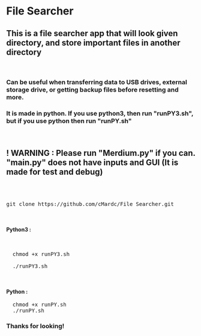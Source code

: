 # File Searcher

<h2>This is a file searcher app that will look given directory, and store important files in another directory</h2>
<br>
<h3>Can be useful when transferring data to USB drives, external storage drive, or getting backup files before resetting and more.</h3>
<h3>It is made in python. If you use python3, then run "runPY3.sh", but if you use python then run "runPY.sh"</h3>
<br>
<h2> ! WARNING : Please run "Merdium.py" if you can. "main.py" does not have inputs and GUI (It is made for test and debug) </h2>
<br>
<br>
<pre>git clone https://github.com/cMardc/File_Searcher.git </pre>
<br>
<h4>Python3 : </h4><br>
<pre>
  chmod +x runPY3.sh<br>
  ./runPY3.sh
</pre>
<br>
<h4>Python : </h4>
<pre>
  chmod +x runPY.sh
  ./runPY.sh
</pre>
<h3>Thanks for looking!</h3>
